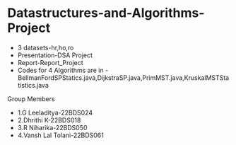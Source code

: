 # Datastructures-and-Algorithms-Project


* 3 datasets-hr,ho,ro
* Presentation-DSA Project
* Report-Report_Project
* Codes for 4 Algorithms are in -BellmanFordSPStatics.java,DijkstraSP.java,PrimMST.java,KruskalMSTStatistics.java

Group Members
* 1.G Leeladitya-22BDS024
* 2.Dhrithi K-22BDS018
* 3.R Niharika-22BDS050
* 4.Vansh Lal Tolani-22BDS061
